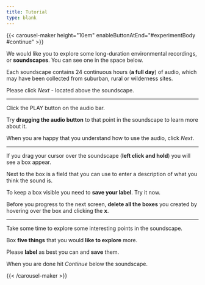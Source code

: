 ```yaml
---
title: Tutorial
type: blank
---
```


{{< carousel-maker height="10em" enableButtonAtEnd="#experimentBody #continue" >}} 

We would like you to explore some long-duration environmental recordings, or **soundscapes**. You can see one in the space below.

Each soundscape contains 24 continuous hours (**a full day**) of audio, which may have been collected from suburban, rural or wilderness sites. 

Please click _Next_ - located above the soundscape.

---

Click the PLAY button on the audio bar.

Try **dragging the audio button** to that point in the soundscape to learn more about it.

When you are happy that you understand how to use the audio, click _Next_.


---

If you drag your cursor over the soundscape (**left click and hold**) you will see a box appear. 

Next to the box is a field that you can use to enter a description of what you think the sound is. 

To keep a box visible you need to **save your label**. Try it now. 

Before you progress to the next screen, **delete all the boxes** you created by hovering over the box and clicking the **x**.

---

Take some time to explore some interesting points in the soundscape.

Box **five things** that you would **like to explore** more.

Please **label** as best you can and **save** them. 

When you are done hit _Continue_ below the soundscape. 


{{< /carousel-maker >}}
